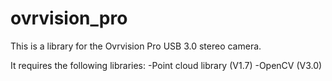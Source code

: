 # ovrvision_pro

This is a library for the Ovrvision Pro USB 3.0 stereo camera. 

It requires the following libraries:
-Point cloud library (V1.7)
-OpenCV (V3.0)

